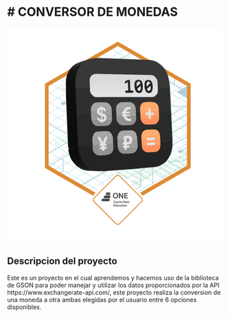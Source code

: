 <h1> # CONVERSOR DE MONEDAS </h1>

![Logo](./assets/Badge-Conversor.png)

<h2> Descripcion del proyecto </h2>
<p> Este es un proyecto en el cual aprendemos y hacemos uso de la biblioteca de GSON para poder manejar y utilizar los datos proporcionados 
por la API https://www.exchangerate-api.com/, este proyecto realiza la conversion de una moneda a otra ambas elegidas por el usuario entre 6 opciones disponibles.
</p>

